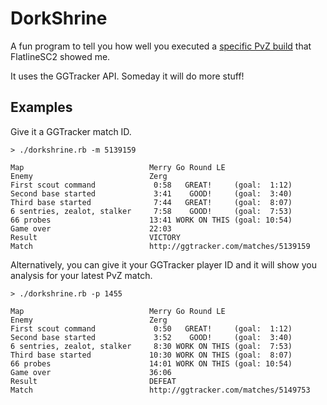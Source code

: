 DorkShrine
==========

A fun program to tell you how well you executed a [specific PvZ build](http://ggtracker.com/matches/5116849) that FlatlineSC2 showed me.

It uses the GGTracker API.  Someday it will do more stuff!



Examples
--------

Give it a GGTracker match ID.

```
> ./dorkshrine.rb -m 5139159

Map                            Merry Go Round LE
Enemy                          Zerg
First scout command             0:58   GREAT!     (goal:  1:12)
Second base started             3:41    GOOD!     (goal:  3:40)
Third base started              7:44   GREAT!     (goal:  8:07)
6 sentries, zealot, stalker     7:58    GOOD!     (goal:  7:53)
66 probes                      13:41 WORK ON THIS (goal: 10:54)
Game over                      22:03
Result                         VICTORY
Match                          http://ggtracker.com/matches/5139159
```

Alternatively, you can give it your GGTracker player ID and it will
show you analysis for your latest PvZ match.

```
> ./dorkshrine.rb -p 1455

Map                            Merry Go Round LE
Enemy                          Zerg
First scout command             0:50   GREAT!     (goal:  1:12)
Second base started             3:52    GOOD!     (goal:  3:40)
6 sentries, zealot, stalker     8:30 WORK ON THIS (goal:  7:53)
Third base started             10:30 WORK ON THIS (goal:  8:07)
66 probes                      14:01 WORK ON THIS (goal: 10:54)
Game over                      36:06
Result                         DEFEAT
Match                          http://ggtracker.com/matches/5149753
```
